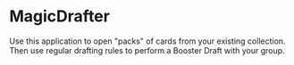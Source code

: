 # MagicDrafter
Use this application to open "packs" of cards from your existing collection.  Then use regular drafting rules to perform a Booster Draft with your group.
